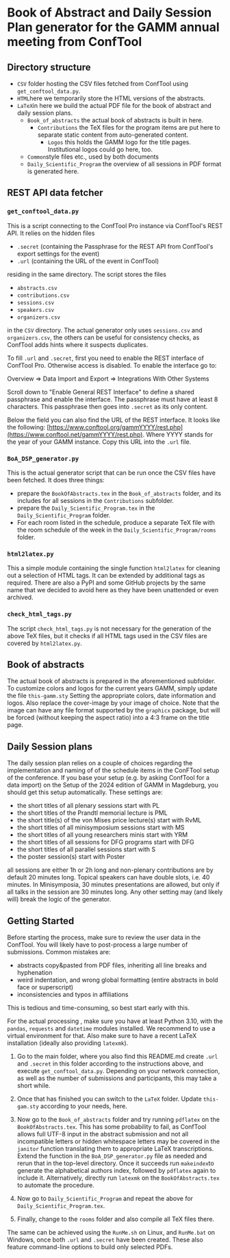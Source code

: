# Book of Abstract and Daily Session Plan generator for the GAMM annual meeting from ConfTool

## Directory structure

+ `CSV` folder hosting the CSV files fetched from ConfTool using
  `get_conftool_data.py`.
+ `HTML`here we temporarily store the HTML versions of the abstracts.
+ `LaTeX`in here we build the actual PDF file for the book of abstract and
  daily session plans.
   + `Book_of_abstracts` the actual book of abstracts is built in here.
      + `Contributions` the TeX files for the program items are put
        here to separate static content from auto-generated content.
         + `Logos` this holds the GAMM logo for the title
           pages. Institutional logos could go here, too.
   + `Common`style files etc., used by both documents
   + `Daily_Scientific_Program` the overview of all sessions in PDF format
     is generated here.

## REST API data fetcher

### `get_conftool_data.py`

This is a script connecting to the ConfTool Pro instance
via ConfTool's REST API.  It relies on the hidden files

+ `.secret`
  (containing the Passphrase for the REST API from
   ConfTool's export settings for the event)
+ `.url`
  (containing the URL of the event in ConfTool)

residing in the same directory. The script stores the files

+ `abstracts.csv`
+ `contributions.csv`
+ `sessions.csv`
+ `speakers.csv`
+ `organizers.csv`

in the `CSV` directory. The actual generator only uses `sessions.csv`
and `organizers.csv`, the others can be useful for consistency checks,
as ConfTool adds hints where it suspects duplicates.

To fill `.url` and `.secret`, first you need to enable the REST
interface of ConfTool Pro. Otherwise access is disabled. To enable
the interface go to:

Overview => Data Import and Export => Integrations With Other Systems

Scroll down to "Enable General REST Interface" to define a shared
passphrase and enable the interface. The passphrase must have at least
8 characters. This passphrase then goes into `.secret` as its only content.

Below the field you can also find the URL of the REST interface. It
looks like the following:
[https://www.conftool.org/gammYYYY/rest.php](https://www.conftool.net/gammYYYY/rest.php).
Where YYYY stands for the year of your GAMM instance. Copy this URL
into the `.url` file.

### `BoA_DSP_generator.py`

This is the actual generator script that can be run once the CSV files
have been fetched. It does three things:

+ prepare the `BookOfAbstracts.tex` in the `Book_of_abstracts` folder,
  and its includes for all sessions in the `Contributions` subfolder.
+ prepare the `Daily_Scientific_Program.tex` in the
  `Daily_Scientific_Program` folder.
+ For each room listed in the schedule, produce a separate TeX file
  with the room schedule of the week in the
  `Daily_Scientific_Program/rooms` folder.

### `html2latex.py`

This a simple module containing the single function `html2latex` for cleaning
out a selection of HTML tags. It can be extended by additional tags as
required. There are also a PyPI and some GitHub projects by the same
name that we decided to avoid here as they have been unattended or
even archived.

### `check_html_tags.py`

The script `check_html_tags.py` is not necessary for the generation of
the above TeX files, but it checks if all HTML tags used in the CSV
files are covered by `html2latex.py`.

## Book of abstracts

The actual book of abstracts is prepared in the aforementioned
subfolder. To customize colors and logos for the current years GAMM,
simply update the file `this-gamm.sty` Setting the appropriate colors,
date information and logos. Also replace the cover-image by your image
of choice. Note that the image can have any file format supported by
the `graphicx` package, but will be forced (without keeping the aspect
ratio) into a 4:3 frame on the title page.

## Daily Session plans

The daily session plan relies on a couple of choices regarding the
implementation and naming of of the schedule items in the ConFTool
setup of the conference. If you base your setup (e.g. by asking
ConfTool for a data import) on the Setup of the
2024  edition of GAMM in Magdeburg, you should get this setup
automatically. These settings are:

+ the short titles of all plenary sessions start with PL
+ the short titles of the Prandtl memorial lecture is PML
+ the short title(s) of the von Mises price lecture(s) start with RvML
+ the short titles of all minisymposium  sessions start with MS
+ the short titles of all young researchers minis start with YRM
+ the short titles of all sessions for DFG programs start with DFG
+ the short titles of all parallel sessions start with S
+ the poster session(s) start with Poster

all sessions are either 1h or 2h long and non-plenary contributions
are by default 20 minutes long. Topical speakers can have double
slots, i.e. 40 minutes. In Minisymposia, 30 minutes presentations are
allowed, but only if all talks in the session are 30 minutes long.
Any other setting may (and likely will) break the logic of the
 generator.

## Getting Started

Before starting the process, make sure to review the user data in the
ConfTool. You will likely have to post-process a large number of
submissions. Common mistakes are:

+ abstracts copy&pasted from PDF files, inheriting all line breaks and
  hyphenation
+ weird indentation, and wrong global formatting (entire abstracts in
  bold face or superscript)
+ inconsistencies and typos in affiliations

This is tedious and time-consuming, so best start early with this.

For the actual processing , make sure you have at least Python 3.10,
with the `pandas`, `requests` and `datetime` modules installed. We
recommend to use a virtual environment for that. Also make sure to
have a recent LaTeX installation (ideally also providing `latexmk`).

1. Go to the main folder, where you also find this README.md create
   `.url` and `.secret` in this folder according to the instructions
   above, and execute `get_conftool_data.py`. Depending on your
   network connection, as well as the number of submissions and
   participants, this may take a short while.

2. Once that has finished you can switch to the `LaTeX` folder. Update
  `this-gam.sty` according to your needs, here.

3. Now go to the `Book_of_abstracts` folder and try running `pdflatex`
  on the `BookOfAbstracts.tex`. This has some probability to fail, as
  ConfTool  allows  full UTF-8 input in the abstract submission and
  not all incompatible letters or hidden whitespace letters may be
  covered in the `janitor` function translating them to appropriate
  LaTeX transcriptions. Extend the function in the
  `BoA_DSP_generator.py` file as needed and rerun that in the top-level
  directory. Once it succeeds run `makeindex`to generate the
  alphabetical authors index, followed by `pdflatex` again to include
  it. Alternatively, directly run `latexmk` on the
  `BookOfAbstracts.tex` to automate the procedure.

4. Now go to `Daily_Scientific_Program` and repeat the above for
   `Daily_Scientific_Program.tex`.

5. Finally, change to the `rooms` folder and also compile all TeX
   files there.

The same can be achieved using the `RunMe.sh` on Linux, and `RunMe.bat`
on Windows, once both `.url` and `.secret` have been created.
These also feature command-line options to build only selected PDFs.
